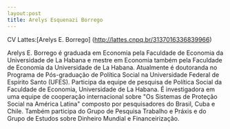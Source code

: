 ```yaml
---
layout:post
title: Arelys Esquenazi Borrego
---
```


CV Lattes:[Arelys E. Borrego] (http://lattes.cnpq.br/3137016336839966)

Arelys E. Borrego é graduada em Economia pela Faculdade de Economia da Universidade de La Habana e mestre em Economia também pela Faculdade de Economia da Universidade de La Habana.
Atualmente é doutoranda no Programa de Pós-graduação de Política Social na Universidade Federal de Espírito Santo (UFES).
Participa da equipe de pesquisa de Política Social da Faculdade de Economia, Universidade de La Habana. É investigadora em uma equipe de cooperação internacional sobre "Os Sistemas de Proteção Social na América Latina" composto por pesquisadores do Brasil, Cuba e Chile.
Também participa do Grupo de Pesquisa Trabalho e Práxis e do Grupo de Estudos sobre Dinheiro Mundial e Financeirização. 
